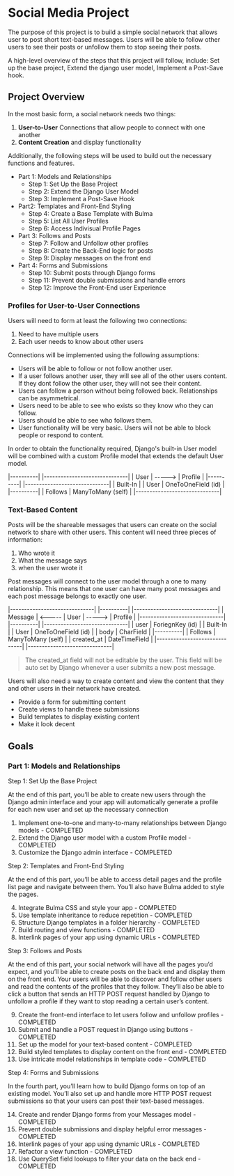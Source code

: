 # **Social Media Project**

The purpose of this project is to build a simple social network that allows user to post short text-based messages. Users will be able to follow other users to see their posts or unfollow them to stop seeing their posts.

A high-level overview of the steps that this project will follow, include: Set up the base project, Extend the django user model, Implement a Post-Save hook.

## **Project Overview**

In the most basic form, a social network needs two things:

1. **User-to-User** Connections that allow people to connect with one another
2. **Content Creation** and display functionality

Additionally, the following steps will be used to build out the necessary functions and features.

* Part 1: Models and Relationships
    * Step 1: Set Up the Base Project
    * Step 2: Extend the Django User Model
    * Step 3: Implement a Post-Save Hook
* Part2: Templates and Front-End Styling
    * Step 4: Create a Base Template with Bulma
    * Step 5: List All User Profiles
    * Step 6: Access Indivisual Profile Pages
* Part 3: Follows and Posts
    * Step 7: Follow and Unfollow other profiles
    * Step 8: Create the Back-End logic for posts
    * Step 9: Display messages on the front end
* Part 4: Forms and Submissions
    * Step 10: Submit posts through Django forms
    * Step 11: Prevent double submissions and handle errors
    * Step 12: Improve the Front-End user Experience 

### **Profiles for User-to-User Connections**

Users will need to form at least the following two connections:

1. Need to have multiple users
2. Each user needs to know about other users

Connections will be implemented using the following assumptions:

* Users will be able to follow or not follow another user.
* If a user follows another user, they will see all of the other users content. If they dont follow the other user, they will not see their content.
* Users can follow a person without being followed back. Relationships can be asymmetrical.
* Users need to be able to see who exists so they know who they can follow.
* Users should be able to see who follows them.
* User functionality will be very basic. Users will not be able to block people or respond to content.

In order to obtain the functionality required, Django's built-in User model will be combined with a custom Profile model that extends the default User model.

|----------|        |------------------------------|
|   User   | -----> |    Profile                   |
|----------|        |------------------------------|
| Built-In |        | User    | OneToOneField (id) |
|----------|        | Follows | ManyToMany (self)  |
                    |------------------------------|

### Text-Based Content

Posts will be the shareable messages that users can create on the social network to share with other users. This content will need three pieces of information:

1. Who wrote it
2. What the message says
3. when the user wrote it

Post messages will connect to the user model through a one to many relationship. This means that one user can have many post messages and each post message belongs to exactly one user.

|------------------------------|        |----------|        |------------------------------|
| Message                      | <----- |   User   | -----> |    Profile                   |
|------------------------------|        |----------|        |------------------------------|
| user       | ForiegnKey (id) |        | Built-In |        | User    | OneToOneField (id) |
| body       | CharField       |        |----------|        | Follows | ManyToMany (self)  |
| created_at | DateTimeField   |                            |------------------------------|
|------------------------------|

>The created_at field will not be editable by the user. This field will be auto set by Django whenever a user submits a new post message.

Users will also need a way to create content and view the content that they and other users in their network have created.

* Provide a form for submitting content
* Create views to handle these submissions
* Build templates to display existing content
* Make it look decent

## Goals

### Part 1: Models and Relationships

Step 1: Set Up the Base Project

At the end of this part, you’ll be able to create new users through the Django admin interface and your app will automatically generate a profile for each new user and set up the necessary connection

1. Implement one-to-one and many-to-many relationships between Django models - COMPLETED
2. Extend the Django user model with a custom Profile model - COMPLETED
3. Customize the Django admin interface - COMPLETED

Step 2: Templates and Front-End Styling

At the end of this part, you’ll be able to access detail pages and the profile list page and navigate between them. You’ll also have Bulma added to style the pages.

4. Integrate Bulma CSS and style your app - COMPLETED
5. Use template inheritance to reduce repetition - COMPLETED
6. Structure Django templates in a folder hierarchy - COMPLETED
7. Build routing and view functions - COMPLETED
8. Interlink pages of your app using dynamic URLs - COMPLETED

Step 3: Follows and Posts

At the end of this part, your social network will have all the pages you’d expect, and you’ll be able to create posts on the back end and display them on the front end. Your users will be able to discover and follow other users and read the contents of the profiles that they follow. They’ll also be able to click a button that sends an HTTP POST request handled by Django to unfollow a profile if they want to stop reading a certain user’s content.

9. Create the front-end interface to let users follow and unfollow profiles - COMPLETED
10. Submit and handle a POST request in Django using buttons - COMPLETED
11. Set up the model for your text-based content - COMPLETED
12. Build styled templates to display content on the front end - COMPLETED
13. Use intricate model relationships in template code - COMPLETED

Step 4: Forms and Submissions

In the fourth part, you’ll learn how to build Django forms on top of an existing model. You’ll also set up and handle more HTTP POST request submissions so that your users can post their text-based messages.

14. Create and render Django forms from your Messages model - COMPLETED
15. Prevent double submissions and display helpful error messages - COMPLETED
16. Interlink pages of your app using dynamic URLs - COMPLETED
17. Refactor a view function - COMPLETED
18. Use QuerySet field lookups to filter your data on the back end - COMPLETED